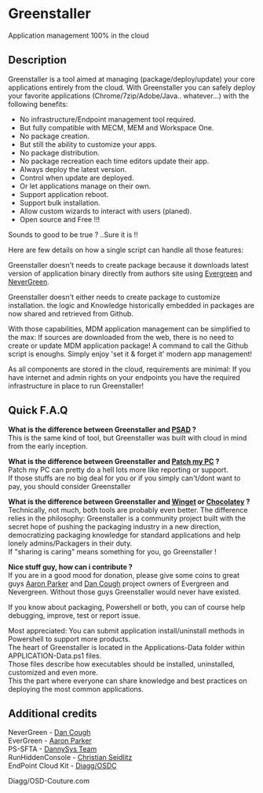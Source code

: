 # Greenstaller
Application management 100% in the cloud


## Description
Greenstaller is a tool aimed at managing (package/deploy/update) your core applications entirely from the cloud.
With Greenstaller you can safely deploy your favorite applications (Chrome/7zip/Adobe/Java.. whatever...) with the following benefits:

- No infrastructure/Endpoint management tool required.
- But fully compatible with MECM, MEM and Workspace One.
- No package creation.
- But still the ability to customize your apps.
- No package distribution.
- No package recreation each time editors update their app.
- Always deploy the latest version.
- Control when update are deployed. 
- Or let applications manage on their own.
- Support application reboot.
- Support bulk installation.
- Allow custom wizards to interact with users (planed).
- Open source and Free !!!


Sounds to good to be true ? ..Sure it is !!

Here are few details on how a single script can handle all those features:

Greenstaller doesn't needs to create package because it downloads latest version of application binary directly from authors site using [Evergreen](https://github.com/aaronparker/evergreen) and [NeverGreen](https://github.com/DanGough/Nevergreen).

Greenstaller doesn't either needs to create package to customize installation. the logic and Knowledge historically embedded in packages are now shared and retrieved from Github.

With those capabilities, MDM application management can be simplified to the max: If sources are downloaded from the web, there is no need to create or update MDM application package! A command to call the Github script is enoughs. Simply enjoy 'set it & forget it' modern app management!

As all components are stored in the cloud, requirements are minimal: If you have internet and admin rights on your endpoints you have the required infrastructure in place to run Greenstaller!

## Quick F.A.Q

**What is the difference between Greenstaller and [PSAD](https://psappdeploytoolkit.com/) ?**  
This is the same kind of tool, but Greenstaller was built with cloud in mind from the early inception.

**What is the difference between Greenstaller and [Patch my PC](https://patchmypc.com/home-updater) ?**  
Patch my PC can pretty do a hell lots more like reporting or support.  
If those stuffs are no big deal for you or if you simply can't/dont want to pay, you should consider Greenstaller

**What is the difference between Greenstaller and [Winget](https://docs.microsoft.com/en-us/windows/package-manager/winget/) or [Chocolatey](https://chocolatey.org/) ?**  
Technically, not much, both tools are probably even better. The difference relies in the philosophy: Greenstaller is a community project built with the secret hope of pushing the packaging industry in a new direction, democratizing packaging knowledge for standard applications and help lonely admins/Packagers in their duty.  
If "sharing is caring" means something for you, go Greenstaller !

**Nice stuff guy, how can i contribute ?**  
If you are in a good mood for donation, please give some coins to great guys [Aaron Parker](https://ko-fi.com/stealthpuppy) and [Dan Cough](https://packageology.com/about/) project owners of Evergreen and Nevergreen. Without those guys Greenstaller would never have existed.

If you know about packaging, Powershell or both, you can of course help debugging, improve, test or report issue.  

Most appreciated: You can submit application install/uninstall methods in Powershell to support more products.  
The heart of Greenstaller is located in the Applications-Data folder within APPLICATION-Data.ps1 files.  
Those files describe how executables should be installed, uninstalled, customized and even more.    
This the part where everyone can share knowledge and best practices on deploying the most common applications.

## Additional credits
NeverGreen - [Dan Cough](https://github.com/DanGough/Nevergreen)  
EverGreen - [Aaron Parker](https://github.com/aaronparker/evergreen)  
PS-SFTA - [DannySys Team](https://github.com/DanysysTeam/PS-SFTA)  
RunHiddenConsole - [Christian Seidlitz](https://github.com/SeidChr/RunHiddenConsole)  
EndPoint Cloud Kit - [Diagg/OSDC](https://github.com/Diagg/EndPoint-CloudKit)

Diagg/OSD-Couture.com

